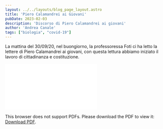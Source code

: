 ```yaml
---
layout: ../../layouts/blog_page_layout.astro
title: 'Piero Calamandrei ai Giovani'
pubDate: 2023-02-03
description: 'Discorso di Piero Calamandrei ai giovani'
author: 'Andrea Canale'
tags: ["biologia", "covid-19"]
---
```


La mattina del 30/09/20, nel buongiorno, la professoressa Foti ci ha letto la lettere di Piero Calamandrei ai giovani, con questa lettura abbiamo iniziato il lavoro di cittadinanza e costituzione.

<object data="/Portfolio_New/pdf/calamandrei.pdf" type="application/pdf" width="1000px" height="1000px">
    <embed src="/Portfolio_New/pdf/calamandrei.pdf">
        <p>This browser does not support PDFs. Please download the PDF to view it: <a href="/Portfolio/assets/Portfolio_New/pdf/calamandrei.pdf">Download PDF</a>.</p>
    </embed>
</object>


